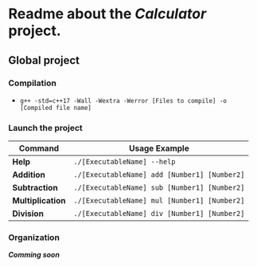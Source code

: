 # Readme about the *Calculator* project.

## Global project

### Compilation

- ``g++ -std=c++17 -Wall -Wextra -Werror [Files to compile] -o [Compiled file name]``

### Launch the project

| Command            | Usage Example                                |
| ------------------ | -------------------------------------------- |
| **Help**           | `./[ExecutableName] --help`                  |
| **Addition**       | `./[ExecutableName] add [Number1] [Number2]` |
| **Subtraction**    | `./[ExecutableName] sub [Number1] [Number2]` |
| **Multiplication** | `./[ExecutableName] mul [Number1] [Number2]` |
| **Division**       | `./[ExecutableName] div [Number1] [Number2]` |


### Organization

***Comming soon***